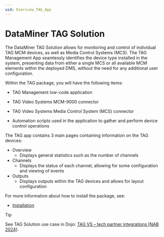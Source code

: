 ```yaml
---
uid: Overview_TAG_App
---
```


# DataMiner TAG Solution

The DataMiner TAG Solution allows for monitoring and control of individual TAG MCM devices, as well as Media Control Systems (MCS). 
The TAG Management App seamlessly identifies the device type installed in the system, presenting data from either a single MCS or all available MCM elements within the deployed DMS, without the need for any additional user configuration.

Within the TAG package, you will have the following items:

- TAG Management low-code application

- TAG Video Systems MCM-9000 connector

- TAG Video Systems Media Control System (MCS) connector

- Automation scripts used in the application to gather and perform device control operations

The TAG app contains 3 main pages containing information on the TAG devices:

- Overview
    - Displays general statistics such as the number of channels
- Channels
    - Displays the status of each channel, allowing for some configuration and viewing of events
- Outputs
    - Displays outputs within the TAG devices and allows for layout configuration

For more information about how to install the package, see:
- [Installation](xref:Installing_TAG_App)
  
> [!TIP]
> See TAG Solution use case in Dojo: [TAG VS – tech partner integrations [NAB 2024]](https://community.dataminer.services/?post_type=use-case&p=123780).
